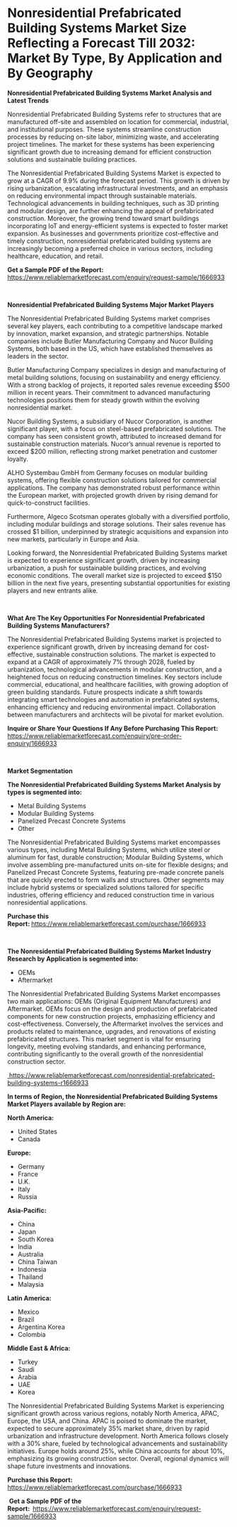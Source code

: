 <p><h1>Nonresidential Prefabricated Building Systems Market Size Reflecting a Forecast Till 2032: Market By Type, By Application and By Geography</h1></p><p><strong>Nonresidential Prefabricated Building Systems Market Analysis and Latest Trends</strong></p>
<p><p>Nonresidential Prefabricated Building Systems refer to structures that are manufactured off-site and assembled on location for commercial, industrial, and institutional purposes. These systems streamline construction processes by reducing on-site labor, minimizing waste, and accelerating project timelines. The market for these systems has been experiencing significant growth due to increasing demand for efficient construction solutions and sustainable building practices.</p><p>The Nonresidential Prefabricated Building Systems Market is expected to grow at a CAGR of 9.9% during the forecast period. This growth is driven by rising urbanization, escalating infrastructural investments, and an emphasis on reducing environmental impact through sustainable materials. Technological advancements in building techniques, such as 3D printing and modular design, are further enhancing the appeal of prefabricated construction. Moreover, the growing trend toward smart buildings incorporating IoT and energy-efficient systems is expected to foster market expansion. As businesses and governments prioritize cost-effective and timely construction, nonresidential prefabricated building systems are increasingly becoming a preferred choice in various sectors, including healthcare, education, and retail.</p></p>
<p><strong>Get a Sample PDF of the Report:&nbsp;</strong> <a href="https://www.reliablemarketforecast.com/enquiry/request-sample/1666933?utm_campaign=3196&utm_medium=2&utm_source=Github&utm_content=ia&utm_term=18042025&utm_id=nonresidential-prefabricated-building-systems">https://www.reliablemarketforecast.com/enquiry/request-sample/1666933</a></p>
<p>&nbsp;</p>
<p><strong>Nonresidential Prefabricated Building Systems Major Market Players</strong></p>
<p><p>The Nonresidential Prefabricated Building Systems market comprises several key players, each contributing to a competitive landscape marked by innovation, market expansion, and strategic partnerships. Notable companies include Butler Manufacturing Company and Nucor Building Systems, both based in the US, which have established themselves as leaders in the sector.</p><p>Butler Manufacturing Company specializes in design and manufacturing of metal building solutions, focusing on sustainability and energy efficiency. With a strong backlog of projects, it reported sales revenue exceeding $500 million in recent years. Their commitment to advanced manufacturing technologies positions them for steady growth within the evolving nonresidential market.</p><p>Nucor Building Systems, a subsidiary of Nucor Corporation, is another significant player, with a focus on steel-based prefabricated solutions. The company has seen consistent growth, attributed to increased demand for sustainable construction materials. Nucor’s annual revenue is reported to exceed $200 million, reflecting strong market penetration and customer loyalty.</p><p>ALHO Systembau GmbH from Germany focuses on modular building systems, offering flexible construction solutions tailored for commercial applications. The company has demonstrated robust performance within the European market, with projected growth driven by rising demand for quick-to-construct facilities.</p><p>Furthermore, Algeco Scotsman operates globally with a diversified portfolio, including modular buildings and storage solutions. Their sales revenue has crossed $1 billion, underpinned by strategic acquisitions and expansion into new markets, particularly in Europe and Asia.</p><p>Looking forward, the Nonresidential Prefabricated Building Systems market is expected to experience significant growth, driven by increasing urbanization, a push for sustainable building practices, and evolving economic conditions. The overall market size is projected to exceed $150 billion in the next five years, presenting substantial opportunities for existing players and new entrants alike.</p></p>
<p>&nbsp;</p>
<p><strong>What Are The Key Opportunities For Nonresidential Prefabricated Building Systems Manufacturers?</strong></p>
<p><p>The Nonresidential Prefabricated Building Systems market is projected to experience significant growth, driven by increasing demand for cost-effective, sustainable construction solutions. The market is expected to expand at a CAGR of approximately 7% through 2028, fueled by urbanization, technological advancements in modular construction, and a heightened focus on reducing construction timelines. Key sectors include commercial, educational, and healthcare facilities, with growing adoption of green building standards. Future prospects indicate a shift towards integrating smart technologies and automation in prefabricated systems, enhancing efficiency and reducing environmental impact. Collaboration between manufacturers and architects will be pivotal for market evolution.</p></p>
<p><strong>Inquire or Share Your Questions If Any Before Purchasing This Report:</strong> <a href="https://www.reliablemarketforecast.com/enquiry/pre-order-enquiry/1666933?utm_campaign=3196&utm_medium=2&utm_source=Github&utm_content=ia&utm_term=18042025&utm_id=nonresidential-prefabricated-building-systems">https://www.reliablemarketforecast.com/enquiry/pre-order-enquiry/1666933</a></p>
<p>&nbsp;</p>
<p><strong>Market Segmentation</strong></p>
<p><strong>The Nonresidential Prefabricated Building Systems Market Analysis by types is segmented into:</strong></p>
<p><ul><li>Metal Building Systems</li><li>Modular Building Systems</li><li>Panelized Precast Concrete Systems</li><li>Other</li></ul></p>
<p><p>The Nonresidential Prefabricated Building Systems market encompasses various types, including Metal Building Systems, which utilize steel or aluminum for fast, durable construction; Modular Building Systems, which involve assembling pre-manufactured units on-site for flexible designs; and Panelized Precast Concrete Systems, featuring pre-made concrete panels that are quickly erected to form walls and structures. Other segments may include hybrid systems or specialized solutions tailored for specific industries, offering efficiency and reduced construction time in various nonresidential applications.</p></p>
<p><strong>Purchase this Report:&nbsp;</strong><a href="https://www.reliablemarketforecast.com/purchase/1666933?utm_campaign=3196&utm_medium=2&utm_source=Github&utm_content=ia&utm_term=18042025&utm_id=nonresidential-prefabricated-building-systems">https://www.reliablemarketforecast.com/purchase/1666933</a></p>
<p>&nbsp;</p>
<p><strong>The Nonresidential Prefabricated Building Systems Market Industry Research by Application is segmented into:</strong></p>
<p><ul><li>OEMs</li><li>Aftermarket</li></ul></p>
<p><p>The Nonresidential Prefabricated Building Systems Market encompasses two main applications: OEMs (Original Equipment Manufacturers) and Aftermarket. OEMs focus on the design and production of prefabricated components for new construction projects, emphasizing efficiency and cost-effectiveness. Conversely, the Aftermarket involves the services and products related to maintenance, upgrades, and renovations of existing prefabricated structures. This market segment is vital for ensuring longevity, meeting evolving standards, and enhancing performance, contributing significantly to the overall growth of the nonresidential construction sector.</p></p>
<p><a href="https://www.reliablemarketforecast.com/nonresidential-prefabricated-building-systems-r1666933?utm_campaign=3196&utm_medium=2&utm_source=Github&utm_content=ia&utm_term=18042025&utm_id=nonresidential-prefabricated-building-systems">&nbsp;https://www.reliablemarketforecast.com/nonresidential-prefabricated-building-systems-r1666933</a></p>
<p><strong>In terms of Region, the Nonresidential Prefabricated Building Systems Market Players available by Region are:</strong></p>
<p>
    <p> <strong> North America: </strong>
        <ul>
            <li>United States</li>
            <li>Canada</li>
        </ul>
        </p> 
    <p> <strong> Europe: </strong>
        <ul>
            <li>Germany</li>
            <li>France</li>
            <li>U.K.</li>
            <li>Italy</li>
            <li>Russia</li>
        </ul>
        </p> 
    <p> <strong> Asia-Pacific: </strong>
        <ul>
            <li>China</li>
            <li>Japan</li>
            <li>South Korea</li>
            <li>India</li>
            <li>Australia</li>
            <li>China Taiwan</li>
            <li>Indonesia</li>
            <li>Thailand</li>
            <li>Malaysia</li>
        </ul>
        </p> 
    <p> <strong> Latin America: </strong>
        <ul>
            <li>Mexico</li>
            <li>Brazil</li>
            <li>Argentina Korea</li>
            <li>Colombia</li>
        </ul>
        </p> 
    <p> <strong> Middle East & Africa: </strong>
        <ul>
            <li>Turkey</li>
            <li>Saudi</li>
            <li>Arabia</li>
            <li>UAE</li>
            <li>Korea</li>
        </ul>
    </p>
    </p>
<p><p>The Nonresidential Prefabricated Building Systems Market is experiencing significant growth across various regions, notably North America, APAC, Europe, the USA, and China. APAC is poised to dominate the market, expected to secure approximately 35% market share, driven by rapid urbanization and infrastructure development. North America follows closely with a 30% share, fueled by technological advancements and sustainability initiatives. Europe holds around 25%, while China accounts for about 10%, emphasizing its growing construction sector. Overall, regional dynamics will shape future investments and innovations.</p></p>
<p><strong>Purchase this Report: </strong><a href="https://www.reliablemarketforecast.com/purchase/1666933?utm_campaign=3196&utm_medium=2&utm_source=Github&utm_content=ia&utm_term=18042025&utm_id=nonresidential-prefabricated-building-systems">https://www.reliablemarketforecast.com/purchase/1666933</a></p>
<p>&nbsp;<strong>Get a Sample PDF of the Report:&nbsp;&nbsp;</strong><a href="https://www.reliablemarketforecast.com/enquiry/request-sample/1666933?utm_campaign=3196&utm_medium=2&utm_source=Github&utm_content=ia&utm_term=18042025&utm_id=nonresidential-prefabricated-building-systems">https://www.reliablemarketforecast.com/enquiry/request-sample/1666933</a></p>
<p><strong></strong></p>
<p><p></p><p></p><p></p></p>